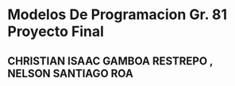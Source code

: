 # Modelos De Programacion Gr. 81 <br> Proyecto Final 
## CHRISTIAN ISAAC GAMBOA RESTREPO , NELSON SANTIAGO ROA
